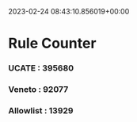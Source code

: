 2023-02-24 08:43:10.856019+00:00
# Rule Counter 
 ### UCATE : 395680

 ### Veneto : 92077

 ### Allowlist : 13929
